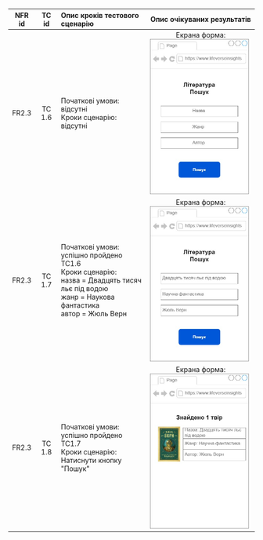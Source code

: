 |NFR id|TC id|Опис кроків тестового сценарію|Опис очікуваних результатів|
|:-----:|:-----:|:-----|:-----:|
|FR2.3|TC 1.6|Початкові умови: відсутні<br> Кроки сценарію: відсутні|Екрана форма:<br>![TC1.6](/2-SoftwareDesign/2.8-TestCases/TC1.6.jpg)|
|FR2.3|TC 1.7|Початкові умови: успішно пройдено TC1.6<br> Кроки сценарію:<br>назва = Двадцять тисяч льє під водою <br> жанр = Наукова фантастика <br> автор = Жюль Верн|Екрана форма:<br>![TC1.7](/2-SoftwareDesign/2.8-TestCases/TC1.7.jpg)|
|FR2.3|TC 1.8|Початкові умови: успішно пройдено TC1.7<br> Кроки сценарію:<br>Натиснути кнопку "Пошук"|Екрана форма:<br>![TC1.8](/2-SoftwareDesign/2.8-TestCases/TC1.8.jpg)|
